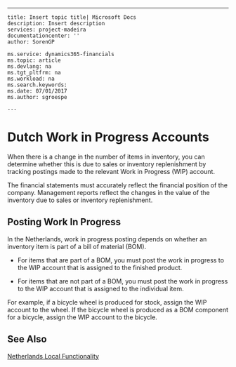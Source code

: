 ---
    title: Insert topic title| Microsoft Docs
    description: Insert description
    services: project-madeira
    documentationcenter: ''
    author: SorenGP

    ms.service: dynamics365-financials
    ms.topic: article
    ms.devlang: na
    ms.tgt_pltfrm: na
    ms.workload: na
    ms.search.keywords:
    ms.date: 07/01/2017
    ms.author: sgroespe

    ---
# Dutch Work in Progress Accounts
When there is a change in the number of items in inventory, you can determine whether this is due to sales or inventory replenishment by tracking postings made to the relevant Work in Progress \(WIP\) account.  
  
 The financial statements must accurately reflect the financial position of the company. Management reports reflect the changes in the value of the inventory due to sales or inventory replenishment.  
  
## Posting Work In Progress  
 In the Netherlands, work in progress posting depends on whether an inventory item is part of a bill of material \(BOM\).  
  
-   For items that are part of a BOM, you must post the work in progress to the WIP account that is assigned to the finished product.  
  
-   For items that are not part of a BOM, you must post the work in progress to the WIP account that is assigned to the individual item.  
  
 For example, if a bicycle wheel is produced for stock, assign the WIP account to the wheel. If the bicycle wheel is produced as a BOM component for a bicycle, assign the WIP account to the bicycle.  
  
## See Also  
 [Netherlands Local Functionality](../netherlands-local-functionality.md)
